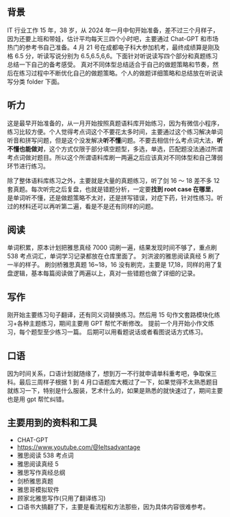 ## 背景

IT 行业工作 15 年，38 岁，从 2024 年一月中旬开始准备，差不过三个月样子，因为还要上班和带娃，估计平均每天三四个小时吧，主要通过 Chat-GPT 和市场热门的参考书自己准备。4 月 21 号在成都电子科大参加机考，最终成绩算是刚及格 6.5 分，听读写说分别为 6.5,6.5,6,6。下面针对听说读写四个部分和真题练习总结一下自己的备考感受。
真对不同体型总结适合于自己的做题策略和节奏，然后在练习过程中不断优化自己的做题策略。个人的做题详细策略和总结放在听说读写分类 folder 下面。

## 听力

这是最早开始准备的，从一月开始按照真题语料库开始练习，因为有微信小程序，练习比较方便。个人觉得考点词这个不要花太多时间，主要通过这个练习解决单词听音和拼写问题，但是这个没发解决**听不懂**问题。不要去相信什么考点词大法，**听不懂也能做对**，这个方式仅限于部分填空题型，多选，单选，匹配题没法通过所谓考点词做对题目。所以这个所谓语料库刷一两遍之后应该真对不同体型和自己薄弱环节进行练习。

除了整体语料库练习之外，主要就是大量的真题练习，听了剑 16 ～ 18 差不多 12 套真题。每次听完之后复盘，也就是错题分析，一定要**找到 root case 在哪里**，是单词听不懂，还是做题策略不太对，还是拼写错误，对症下药，针对性练习。听过的材料还可以再听第二遍，看是不是还有同样的问题。

## 阅读

单词积累，原本计划把雅思真经 7000 词刷一遍，结果发现时间不够了，重点刷 538 考点词汇，单词学习记录都放在仓库里面了。
刘洪波的雅思阅读真经 5 刷了一半的样子。
刷剑桥雅思真题 16~18，16 没有刷完，主要是 17,18，同样的用了复盘逻辑，基本每篇阅读做了两遍以上，真对一些错题也做了详细的记录。

## 写作

刚开始主要练习句子翻译，还有同义词替换练习。然后用 15 句作文套路模块化练习+各种主题练习，期间主要用 GPT 帮忙不断修改。
提前一个月开始小作文练习，每个题型至少练习一篇。
后期可以用看题说话或者看图说话方式练习。

## 口语

因为时间关系，口语计划就随缘了，想到万一不行就申请单科重考吧，争取保三科。最后三周样子根据 1 到 4 月口语题库大概过了一下，如果觉得不太熟悉题目就练习一下，特别是什么服装，艺术什么的，如果是熟悉的就快速过了，期间主要也是用 gpt 帮忙纠错。

## 主要用到的资料和工具

- CHAT-GPT
- https://www.youtube.com/@Ieltsadvantage
- 雅思阅读 538 考点词
- 雅思阅读真经 5
- 雅思写作真经总纲
- 剑桥雅思真题
- 雅思哥模拟软件
- 顾家北雅思写作(只用了翻译练习)
- 口语书大搞翻了下，主要是看流程和方法那些，因为具体内容很难参考。
